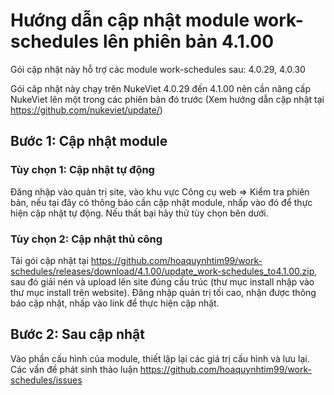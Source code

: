 # Hướng dẫn cập nhật module work-schedules lên phiên bản 4.1.00

Gói cập nhật này hỗ trợ các module work-schedules sau: 4.0.29, 4.0.30

Gói câp nhật này chạy trên NukeViet 4.0.29 đến 4.1.00 nên cần nâng cấp NukeViet lên một trong các phiên bản đó trước (Xem hướng dẫn cập nhật tại https://github.com/nukeviet/update/)

## Bước 1: Cập nhật module

### Tùy chọn 1: Cập nhật tự động

Đăng nhập vào quản trị site, vào khu vực Công cụ web => Kiểm tra phiên bản, nếu tại đây có thông báo cần cập nhật module, nhấp vào đó để thực hiện cập nhật tự động. Nếu thất bại hãy thử tùy chọn bên dưới.

### Tùy chọn 2: Cập nhật thủ công

Tải gói cập nhật tại https://github.com/hoaquynhtim99/work-schedules/releases/download/4.1.00/update_work-schedules_to4.1.00.zip, sau đó giải nén và upload lên site đúng cấu trúc (thư mục install nhập vào thư mục install trên website).
Đăng nhập quản trị tối cao, nhận được thông báo cập nhật, nhấp vào link để thực hiện cập nhật.

## Bước 2: Sau cập nhật

Vào phần cấu hình của module, thiết lập lại các giá trị cấu hình và lưu lại.
Các vấn đề phát sinh thảo luận https://github.com/hoaquynhtim99/work-schedules/issues
